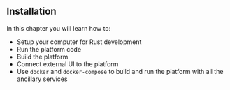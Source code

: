 ## Installation

In this chapter you will learn how to:

- Setup your computer for Rust development 
- Run the platform code
- Build the platform
- Connect external UI to the platform
- Use `docker` and `docker-compose` to build and run the platform with all the ancillary services